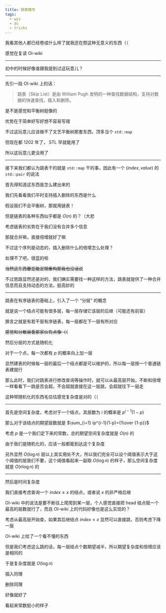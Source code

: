 ```yaml
---
title: 跳表瞎写
tags:
  - wys
  - ds
  - tricks
---
```


我看其他人都已经卷成什么样了就我还在颓这种无意义的东西（（

感觉在复读 OI-wiki

***

初中的时候好像谁跟我提到过这玩意儿？

***

先引一段 OI-wiki 上的话：

> 跳表（Skip List）是由 William Pugh 发明的一种查找数据结构，支持对数据的快速查找，插入和删除。

是不是感觉和平衡树挺像的

优势在于简单好写好想不容易写错

不过这玩意儿应该做不了文艺平衡树那套东西，顶多当个 `std::map`

但现在都 1202 年了， STL 早就能用了

所以这玩意儿更没用了

***

接下来我们都认为跳表干的就是 `std::map` 干的事，因此有一个 $(index, value)$ 的 `std::pair` 的说法

首先得知道这东西是怎么建出来的

我们先看看我们平时支持插入删除的东西是什么

假设我们不会平衡树，那就用链表！

但是链表的各种东西似乎都是 $O(n)$ 的？（大悲

考虑链表的劣势在于我们没有合并多个信息

那就合并嘛，直接倍增就好了嘛

不过这个序列是动态的，插入删除什么的倍增怎么处理？

处理不了吧，很蓝的啦

~~当然这东西要是能定期重构那我也没话说~~

不过思路显然还是对的，我们确实需要找一种这样的方法，跳表就提供了一种合并信息而且支持动态的方法，挺高妙的

***

跳表在有序链表的基础上，引入了一个 “分层” 的概念

就是说一个结点可能有很多层，每一层存储它该层的后继（可能还有前驱）

换言之就是有若干层有序链表，每一层都在下一层有所对应

~~感觉和分散层叠那家伙有点像（（~~

然后分层的方式是随机化

对于一个点，每一次都有 $p$ 的概率向上加一层

显然建表的时候每一层的最后一个结点都是可以维护的，所以每一层按一个普通链表建就行

那么此时，我们对跳表进行修改查询等操作时，就可以从最高层开始，不断和倍增一样看看下一跳是否会超，不会超就直接在这一层跳，会超就往下一层走

这种带随机化的东西毛估估感觉复杂度是对的（（

***

首先是空间复杂度，考虑对于一个结点，其层数为 $i$ 的概率是 $p^{i-1}(1-p)$

那么对于该结点的期望层数就是 $\sum_{i=1} ip^{i-1}(1-p)={1\over {1-p}}$

考虑 $p$ 是一个我们定下来的常数，总的期望空间复杂度就是 $O(n)$ 的

由于我们是随机化的，应该一般都能到达这个复杂度

另外显然 $O(\log n)$ 层以上其实用处不大，所以我们完全可以设个阈值表示大于这个阈值的层我们不要，这个阈值看起来一副取 $O(\log n)$ 的样子，那么空间复杂度就是 $O(n\log n)$ 的

***

然后是时间复杂度

我们直接考虑查询一个 $index \ge x$ 的结点，或者说 $x$ 的非严格后继

OI-wiki 中的说法是要不断往上爬爬到某一层，个人感觉直接把 head 结点赋一个最高的层数就行了，而且 OI-wiki 上的代码好像也是这么实现的？

考虑从最高层开始查，如果其后继结点 $index < x$ 显然可以直接跳，否则考虑下降一层

OI-wiki 上给了一个看不懂的东西

但是我们考虑这么跳的话，每一层结点个数期望减半，所以期望复杂度和倍增应该是相同的

于是复杂度就是 $O(\log n)$ 

插入同理

删除同理

好像就好了

看起来常数挺小的样子

